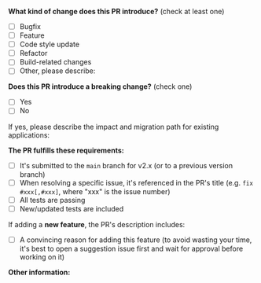 <!--
Please make sure to read the Pull Request Guidelines:
https://github.com/vuejs/vue/blob/dev/.github/CONTRIBUTING.md#pull-request-guidelines
-->

<!-- PULL REQUEST TEMPLATE -->
<!-- (Update "[ ]" to "[x]" to check a box) -->

**What kind of change does this PR introduce?** (check at least one)

- [ ] Bugfix
- [ ] Feature
- [ ] Code style update
- [ ] Refactor
- [ ] Build-related changes
- [ ] Other, please describe:

**Does this PR introduce a breaking change?** (check one)

- [ ] Yes
- [ ] No

If yes, please describe the impact and migration path for existing applications:

**The PR fulfills these requirements:**

- [ ] It's submitted to the `main` branch for v2.x (or to a previous version branch)
- [ ] When resolving a specific issue, it's referenced in the PR's title (e.g. `fix #xxx[,#xxx]`, where "xxx" is the issue number)
- [ ] All tests are passing
- [ ] New/updated tests are included

If adding a **new feature**, the PR's description includes:
- [ ] A convincing reason for adding this feature (to avoid wasting your time, it's best to open a suggestion issue first and wait for approval before working on it)

**Other information:**
